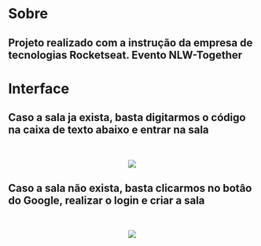 # Sobre

## Projeto realizado com a instrução da empresa de tecnologias Rocketseat. Evento NLW-Together

# Interface
## Caso a sala ja exista, basta digitarmos o código na caixa de texto abaixo e entrar na sala
</br>
<p align="center">
<img src="https://ik.imagekit.io/gaulm7exha1/login1_tmQn9aEUa.PNG">
</p>

## Caso a sala não exista, basta clicarmos no botâo do Google, realizar o login e criar a sala
</br>
<p align="center">
<img src="https://ik.imagekit.io/gaulm7exha1/login2_pkRdgHRKAU.PNG">
</p>